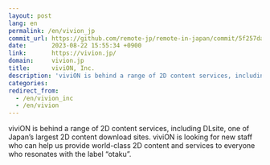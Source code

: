```yaml
---
layout: post
lang: en
permalink: /en/vivion_jp
commit_url: https://github.com/remote-jp/remote-in-japan/commit/5f257dacf8bcb481fd601de7aec7756ea33af3e1
date:       2023-08-22 15:55:34 +0900
link:       https://vivion.jp/
domain:     vivion.jp
title:      viviON, Inc.
description: 'viviON is behind a range of 2D content services, including DLsite, one of Japan’s largest 2D content download sites. viviON is looking for new staff who can help us provide world-class 2D content and services to everyone who resonates with the label “otaku”.'
categories: 
redirect_from:
  - /en/vivion_inc
  - /en/vivion
---
```


<p>viviON is behind a range of 2D content services, including DLsite, one of Japan’s largest 2D content download sites. viviON is looking for new staff who can help us provide world-class 2D content and services to everyone who resonates with the label “otaku”.</p>

